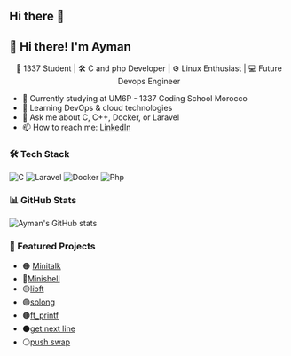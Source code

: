 ## Hi there 👋

## 👋 Hi there! I'm Ayman

<p align="center">
  🧠 1337 Student | 🛠️ C and php Developer | ⚙️ Linux Enthusiast | 💻 Future Devops Engineer
</p>


- 🔭 Currently studying at UM6P - 1337 Coding School Morocco
- 🌱 Learning DevOps & cloud technologies
- 💬 Ask me about C, C++, Docker, or Laravel
- 📫 How to reach me: [LinkedIn](https://www.linkedin.com/in/ayman-eljamaaouy-b4649122b/)

### 🛠️ Tech Stack
![C](https://img.shields.io/badge/C-00599C?style=flat&logo=c&logoColor=white)
![Laravel](https://img.shields.io/badge/Laravel-F55247?style=flat&logo=laravel&logoColor=white)
![Docker](https://img.shields.io/badge/Docker-2496ED?style=flat&logo=docker&logoColor=white)
![Php](https://img.shields.io/badge/PHP-777bb3?style=flat&logo=PHP&logoColor=white)

### 📊 GitHub Stats
![Ayman's GitHub stats](https://github-readme-stats.vercel.app/api?username=Eljamaaouy-ayman&show_icons=true&theme=dracula)

### 🚀 Featured Projects
- 🟠 [Minitalk](https://github.com/Eljamaaouy-ayman/mini_talk)
- 🔵[Minishell](https://github.com/Eljamaaouy-ayman/minishell)
- 🟡[libft](https://github.com/Eljamaaouy-ayman/libft)
- 🟣[solong](https://github.com/Eljamaaouy-ayman/so_long)
- 🟤[ft_printf](https://github.com/Eljamaaouy-ayman/ft_printf)
- ⚫[get next line](https://github.com/Eljamaaouy-ayman/getNexLine)
- ⚪[push swap](https://github.com/Eljamaaouy-ayman/push_swap)

<!--
**Eljamaaouy-ayman/Eljamaaouy-ayman** is a ✨ _special_ ✨ repository because its `README.md` (this file) appears on your GitHub profile.

Here are some ideas to get you started:

- 🔭 I’m currently working on ...
- 🌱 I’m currently learning ...
- 👯 I’m looking to collaborate on ...
- 🤔 I’m looking for help with ...
- 💬 Ask me about ...
- 📫 How to reach me: ...
- 😄 Pronouns: ...
- ⚡ Fun fact: ...
-->

